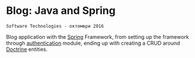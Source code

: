 # Blog: Java and Spring

    Software Technologies - октомври 2016

Blog application with the [Spring](http://spring.io/) Framework, from setting up the framework through [authentication](http://projects.spring.io/spring-security/) module, ending up with creating a CRUD around [Doctrine](http://hibernate.org/orm/) entities.


